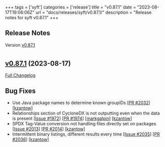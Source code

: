 +++
tags = ['syft']
categories = ['release']
title = "v0.87.1"
date = "2023-08-17T19:06:06Z"
url = "docs/releases/syft/v0.87.1/"
description = "Release notes for syft v0.87.1"
+++

## Release Notes

Version [v0.87.1](https://github.com/anchore/syft/releases/tag/v0.87.1)

# 

## [v0.87.1](https://github.com/anchore/syft/tree/v0.87.1) (2023-08-17)

[Full Changelog](https://github.com/anchore/syft/compare/v0.87.0...v0.87.1)

## Bug Fixes

- Use Java package names to determine known groupIDs [[PR #2032](https://github.com/anchore/syft/pull/2032)] [[kzantow](https://github.com/kzantow)]
- Relationships section of CycloneDX is not outputting even when the data is present [[Issue #1972](https://github.com/anchore/syft/issues/1972)] [[PR #1974](https://github.com/anchore/syft/pull/1974)] [[markgalpin](https://github.com/markgalpin)] [[kzantow](https://github.com/kzantow)]
- SPDX Tag-Value conversion not handling files directly set on packages [[Issue #2013](https://github.com/anchore/syft/issues/2013)] [[PR #2014](https://github.com/anchore/syft/pull/2014)] [[kzantow](https://github.com/kzantow)]
- Intermittent binary listings, different results every time [[Issue #2035](https://github.com/anchore/syft/issues/2035)] [[PR #2036](https://github.com/anchore/syft/pull/2036)] [[kzantow](https://github.com/kzantow)]
